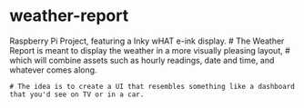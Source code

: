 # weather-report
Raspberry Pi Project, featuring a Inky wHAT e-ink display.
    # The Weather Report is meant to display the weather in a more visually pleasing layout,
    # which will combine assets such as hourly readings, date and time, and whatever comes along.
    
    # The idea is to create a UI that resembles something like a dashboard that you'd see on TV or in a car.
